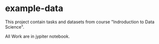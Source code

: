 # example-data

This project contain tasks and datasets from course "Indroduction to Data Science".

All Work are in jypiter notebook.
